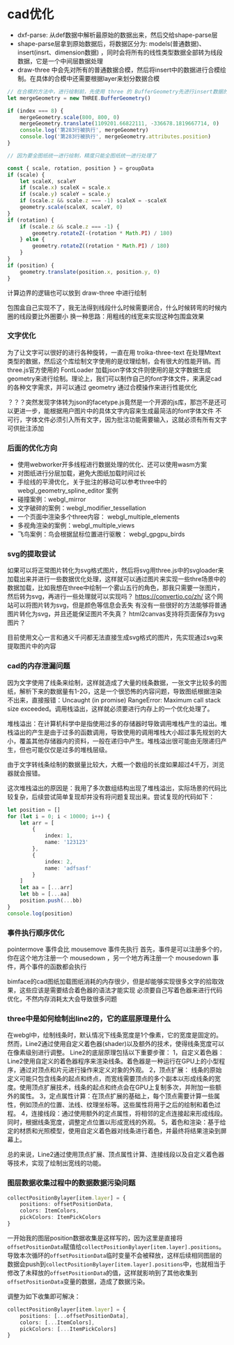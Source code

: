 # cad优化

- dxf-parse: 从def数据中解析最原始的数据出来，然后交给shape-parse层
- shape-parse层拿到原始数据后，将数据区分为: models(普通数据)、insert(insrt、dimension数据) ，同时会将所有的线性类型数据全部转为线段数据，它是一个中间层数据处理
- draw-three 中会先对所有的普通数据合模，然后将insert中的数据进行合模绘制。在具体的合模中还需要根据layer来划分数据合模

```ts
// 在合模的方法中，进行绘制前，先使用 three 的 BufferGeometry先进行insert数据的旋转、缩放等处理，处理成positions后，再统一合模
let mergeGeometry = new THREE.BufferGeometry()

if (index === 8) {
    mergeGeometry.scale(800, 800, 0)
    mergeGeometry.translate(1109201.66822111, -336678.1819667714, 0)
    console.log('第283行被执行', mergeGeometry)
    console.log('第283行被执行', mergeGeometry.attributes.position)
}

// 因为要全图纸统一进行绘制，精度只能全图纸统一进行处理了
```


```ts
const { scale, rotation, position } = groupData
if (scale) {
    let scaleX, scaleY
    if (scale.x) scaleX = scale.x
    if (scale.y) scaleY = scale.y
    if (scale.z && scale.z === -1) scaleX = -scaleX
    geometry.scale(scaleX, scaleY, 0)
}
if (rotation) {
    if (scale.z && scale.z === -1) {
        geometry.rotateZ(-(rotation * Math.PI) / 180)
    } else {
        geometry.rotateZ((rotation * Math.PI) / 180)
    }
}
if (position) {
    geometry.translate(position.x, position.y, 0)
}
```
计算边界的逻辑也可以放到 draw-three 中进行绘制

包围盒自己实现不了，我无法得到线段什么时候需要闭合，什么时候转弯的时候内圈的线段要比外圈要小
换一种思路：用粗线的线宽来实现这种包围盒效果

### 文字优化
为了让文字可以很好的进行各种旋转，一直在用 troika-three-text 在处理Mtext类型的数据，然后这个库绘制文字使用的是纹理绘制，会有很大的性能开销。而three.js官方使用的 FontLoader 加载json字体文件则使用的是文字数据生成geometry来进行绘制。理论上，我们可以制作自己的font字体文件，来满足cad的各种文字需求，并可以通过 geometry 通过合模操作来进行性能优化

？？？突然发现字体转为json的facetype.js竟然是一个开源的js库，那岂不是还可以更进一步，能根据用户图片中的具体文字内容来生成最简洁的font字体文件
不可行，字体文件必须引入所有文字，因为批注功能需要输入，这就必须有所有文字可供批注添加

### 后面的优化方向
- 使用webworker开多线程进行数据处理的优化、还可以使用wasm方案
- 对图纸进行分层加载，避免大图纸加载时间过长
- 手绘线的平滑优化，关于批注的移动可以参考three中的 webgl_geometry_spline_editor 案例
- 碰撞案例：webgl_mirror
- 文字破碎的案例：webgl_modifier_tessellation
- 一个页面中渲染多个three内容： webgl_multiple_elements
- 多视角渲染的案例：webgl_multiple_views
- 飞鸟案例：鸟会根据鼠标位置进行驱散： webgl_gpgpu_birds

### svg的提取尝试
如果可以将正常图片转化为svg格式图片，然后将svg用three.js中的svgloader来加载出来并进行一些数据优化处理，这样就可以通过图片来实现一些thre场景中的数据加载，比如我想在three中绘制一个雾山五行的角色，那我只需要一张图片，然后转为svg，再进行一些处理就可以实现吗？
https://convertio.co/zh/ 这个网站可以将图片转为svg，但是颜色等信息会丢失
有没有一些很好的方法能够将普通图片转化为svg，并且还能保证图片不失真？
html2canvas支持将页面保存为svg图片？

目前使用文心一言和通义千问都无法直接生成svg格式的图片，先实现通过svg来提取图片中的内容

### cad的内存泄漏问题
因为文字使用了线条来绘制，这样就造成了大量的线条数据，一张文字比较多的图纸，解析下来的数据量有1-2G，这是一个很恐怖的内容问题，导致图纸根据渲染不出来，直接报错：Uncaught (in promise) RangeError: Maximum call stack size exceeded。调用栈溢出，这样就必须要进行内存上的一个优化处理了。

堆栈溢出：在计算机科学中是指使用过多的存储器时导致调用堆栈产生的溢出。堆栈溢出的产生是由于过多的函数调用，导致使用的调用堆栈大小超过事先规划的大小，覆盖其他存储器内的资料，一般在递归中产生。堆栈溢出很可能由无限递归产生，但也可能仅仅是过多的堆栈层级。

由于文字转线条绘制的数据量比较大，大概一个数组的长度如果超过4千万，浏览器就会报错。

这次堆栈溢出的原因是：我用了多次数组结构出现了堆栈溢出，实际场景的代码比较复杂，后续尝试简单复现却并没有将问题复现出来。尝试复现的代码如下：
```ts
let position = []
for (let i = 0; i < 10000; i++) {
    let arr = [
        {
            index: 1,
            name: '123123'
        },
        {
            index: 2,
            name: 'adfsasf'
        }
    ]
    let aa = [...arr]
    let bb = [...aa]
    position.push(...bb)
}
console.log(position)
```


### 事件执行顺序优化
pointermove 事件会比 mousemove 事件先执行
首先，事件是可以注册多个的，你在这个地方注册一个 mousedown ，另一个地方再注册一个 mousedown 事件，两个事件的函数都会执行



bimface的cad图纸加载图纸消耗的内存很少，但是却能够实现很多文字的拾取效果，这些应该是需要结合着色器的语法才能实现
必须要自己写着色器来进行代码优化，不然内存消耗太大会导致很多问题

### three中是如何绘制出line2的，它的底层原理是什么
在webgl中，绘制线条时，默认情况下线条宽度是1个像素，它的宽度是固定的。然而，Line2通过使用自定义着色器(shader)以及额外的技术，使得线条宽度可以在像素级别进行调整。
Line2的底层原理包括以下重要步骤：
1，自定义着色器： Line2使用自定义的着色器程序来渲染线条。着色器是一种运行在GPU上的小型程序，通过对顶点和片元进行操作来定义对象的外观。
2，顶点扩展： 线条的原始定义可能只包含线条的起点和终点，而宽线需要顶点的多个副本以形成线条的宽度。使用顶点扩展技术，线条的起点和终点会在GPU上复制多次，并附加一些额外的属性。
3，定点属性计算：在顶点扩展的基础上，每个顶点需要计算一些属性，例如顶点的位置、法线、纹理坐标等。这些属性将用于之后的绘制和着色过程。
4，连接线段：通过使用额外的定点属性，将相邻的定点连接起来形成线段。同时，根据线条宽度，调整定点位置以形成宽线的外观。
5，着色和渲染：基于给定的材质和光照模型，使用自定义着色器对线条进行着色，并最终将结果渲染到屏幕上。

总的来说，Line2通过使用顶点扩展、顶点属性计算、连接线段以及自定义着色器等技术，实现了绘制出宽线的功能。

### 图层数据收集过程中的数据数据污染问题
```ts
collectPositionBylayer[item.layer] = {
    positions: offsetPositionData,
    colors: ItemColors,
    pickColors: ItemPickColors
}
```
一开始我的图层position数据收集是这样写的，因为这里是直接将`offsetPositionData`赋值给`collectPositionBylayer[item.layer].positions`。导致本次循环的`offsetPositionData`临时变量不会被释放，这样后续相同图层的数据会push到`collectPositionBylayer[item.layer].positions`中，也就相当于修改了未释放的`offsetPositionData`的值，这样就影响到了其他收集到`offsetPositionData`变量的数据，造成了数据污染。

调整为如下收集即可解决：
```ts
collectPositionBylayer[item.layer] = {
    positions: [...offsetPositionData],
    colors: [...ItemColors],
    pickColors: [...ItemPickColors]
}
```
